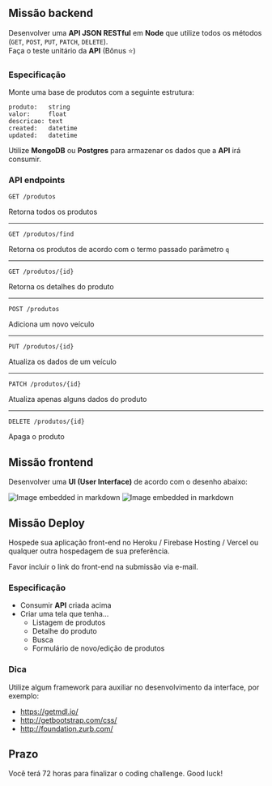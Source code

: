 
## Missão backend

Desenvolver uma **API JSON RESTful** em **Node** que utilize todos os métodos (`GET`, `POST`, `PUT`, `PATCH`, `DELETE`).  
Faça o teste unitário da **API** (Bônus :star:)

### Especificação

Monte uma base de produtos com a seguinte estrutura:

```
produto:   string
valor:     float
descricao: text
created:   datetime
updated:   datetime
```

Utilize **MongoDB** ou **Postgres** para armazenar os dados que a **API** irá consumir.

### API endpoints

`GET /produtos`

Retorna todos os produtos

---

`GET /produtos/find`

Retorna os produtos de acordo com o termo passado parâmetro `q`

---

`GET /produtos/{id}`

Retorna os detalhes do produto

---

`POST /produtos`

Adiciona um novo veículo

---

`PUT /produtos/{id}`

Atualiza os dados de um veículo

---

`PATCH /produtos/{id}`

Atualiza apenas alguns dados do produto

---

`DELETE /produtos/{id}`

Apaga o produto


## Missão frontend

Desenvolver uma **UI (User Interface)** de acordo com o desenho abaixo:


![Image embedded in markdown](https://i.ibb.co/v3zdYcw/Microsoft-Teams-image.png)
![Image embedded in markdown](https://i.ibb.co/Qf2zYjq/Microsoft-Teams-image-1.png)


## Missão Deploy

Hospede sua aplicação front-end no Heroku / Firebase Hosting / Vercel ou qualquer outra hospedagem de sua preferência.

Favor incluir o link do front-end na submissão via e-mail.

### Especificação

- Consumir **API** criada acima
- Criar uma tela que tenha...
    - Listagem de produtos
    - Detalhe do produto
    - Busca
    - Formulário de novo/edição de produtos

### Dica

Utilize algum framework para auxiliar no desenvolvimento da interface, por exemplo:

- https://getmdl.io/
- http://getbootstrap.com/css/
- http://foundation.zurb.com/

## Prazo

Você terá 72 horas para finalizar o coding challenge. Good luck!